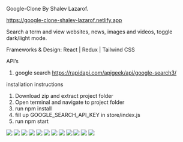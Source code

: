 Google-Clone By Shalev Lazarof.

https://google-clone-shalev-lazarof.netlify.app

Search a term and view websites, news, images and videos, toggle dark/light mode.

Frameworks & Design: React | Redux | Tailwind CSS

API’s
1. google search
https://rapidapi.com/apigeek/api/google-search3/

installation instructions
1. Download zip and extract project folder
2. Open terminal and navigate to project folder
3. run npm install
4. fill up GOOGLE_SEARCH_API_KEY in store/index.js
5. run npm start

![](https://github.com/ShalevL/Google-Clone/blob/main/screenshots/1.png)
![](https://github.com/ShalevL/Google-Clone/blob/main/screenshots/2.png)
![](https://github.com/ShalevL/Google-Clone/blob/main/screenshots/3.png)
![](https://github.com/ShalevL/Google-Clone/blob/main/screenshots/4.png)
![](https://github.com/ShalevL/Google-Clone/blob/main/screenshots/5.png)
![](https://github.com/ShalevL/Google-Clone/blob/main/screenshots/6.png)
![](https://github.com/ShalevL/Google-Clone/blob/main/screenshots/7.png)
![](https://github.com/ShalevL/Google-Clone/blob/main/screenshots/8.png)
![](https://github.com/ShalevL/Google-Clone/blob/main/screenshots/9.png)
![](https://github.com/ShalevL/Google-Clone/blob/main/screenshots/10.png)
![](https://github.com/ShalevL/Google-Clone/blob/main/screenshots/11.png)
![](https://github.com/ShalevL/Google-Clone/blob/main/screenshots/12.png)

